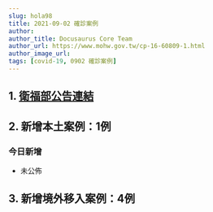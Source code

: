 ```yaml
---
slug: hola98
title: 2021-09-02 確診案例
author: 
author_title: Docusaurus Core Team
author_url: https://www.mohw.gov.tw/cp-16-60809-1.html
author_image_url: 
tags: [covid-19, 0902 確診案例]
---
```


## 1. [衛福部公告連結](https://www.cdc.gov.tw/Bulletin/Detail/qcMPRG9-1Dg7e7wt43OkCQ?typeid=9)

## 2. 新增本土案例：1例

### 今日新增
* 未公佈

## 3. 新增境外移入案例：4例

